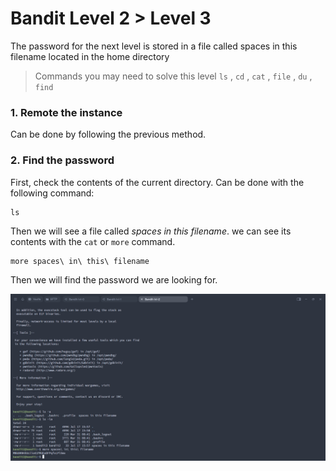 # Bandit Level 2 > Level 3

The password for the next level is stored in a file called spaces in this filename located in the home directory

> Commands you may need to solve this level
> `ls` , `cd` , `cat` , `file` , `du` , `find`

### 1. Remote the instance
Can be done by following the previous method.

### 2. Find the password
First, check the contents of the current directory. Can be done with the following command:

```
ls
```

Then we will see a file called *spaces in this filename*. we can see its contents with the `cat` or `more` command.

```
more spaces\ in\ this\ filename 
```

Then we will find the password we are looking for.

![alt text](/OverTheWire/Bandit/images/Bandit2.png)


